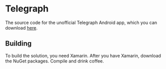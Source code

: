 # Telegraph

The source code for the unofficial Telegraph Android app, which you can download [here](https://play.google.com/store/apps/details?id=ph.telegra.android).

## Building

To build the solution, you need Xamarin. After you have Xamarin, download the NuGet packages. Compile and drink coffee.